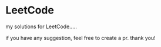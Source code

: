 # LeetCode

my solutions for LeetCode.....

if you have any suggestion, feel free to create a pr.
thank you!

